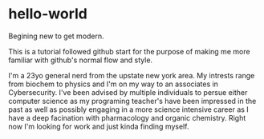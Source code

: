 # hello-world
Begining new to get modern.

This is a tutorial followed github start for the purpose of making me more familiar with github's normal flow and style. 

I'm a 23yo general nerd from the upstate new york area. My intrests range from biochem to physics and I'm on my way to an associates in Cybersecurity. I've been advised by multiple individuals to persue either computer science as my programing teacher's have been impressed in the past as well as possibly engaging in a more science intensive career as I have a deep facination with pharmacology and organic chemistry. Right now I'm looking for work and just kinda finding myself. 
